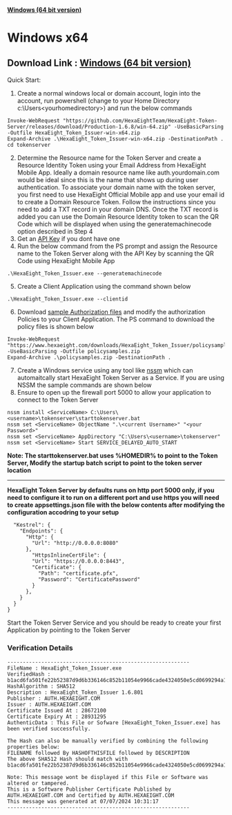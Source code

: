 #### [Windows (64 bit version)](https://github.com/HexaEightTeam/HexaEight-Token-Server/releases/download/Production-1.6.8/win-64.zip) 
# Windows x64 


## Download Link : [Windows (64 bit version)](https://github.com/HexaEightTeam/HexaEight-Token-Server/releases/download/Production-1.6.8/win-64.zip) 

Quick Start:

1. Create a normal windows local or domain account, login into the account, run powershell (change to your Home Directory c:\Users\<yourhomedirectory>) and run the below commands


```
Invoke-WebRequest "https://github.com/HexaEightTeam/HexaEight-Token-Server/releases/download/Production-1.6.8/win-64.zip" -UseBasicParsing -Outfile HexaEight_Token_Issuer-win-x64.zip
Expand-Archive .\HexaEight_Token_Issuer-win-x64.zip -DestinationPath .
cd tokenserver

```

2. Determine the Resource name for the Token Server and create a Resource Identity Token using your Email Address from HexaEight Mobile App. Ideally a domain resource name like auth.yourdomain.com would be ideal since this is the name that shows up during user authentication.  To associate your domain name with the token server, you first need to use HexaEight Official Mobile app and use your email id to create a Domain Resource Token. Follow the instructions since you need to add a TXT record in your domain DNS. Once the TXT record is added you can use the Domain Resource Identity token to scan the QR Code which will be displayed when using the generatemachinecode option described in Step 4
3. Get an [API Key](https://rapidapi.com/hexaeight-hexaeight-default/api/hexaeight-sso-platform/pricing) if you dont have one
4. Run the below command from the PS prompt and assign the Resource name to the Token Server along with the API Key by scanning the QR Code using HexaEight Mobile App

```
.\HexaEight_Token_Issuer.exe --generatemachinecode
```

5. Create a Client Application using the command shown below

```
.\HexaEight_Token_Issuer.exe --clientid
```

6. Download [sample Authorization files](https://github.com/HexaEightTeam/HexaEight-Token-Server/tree/main/authorization-samples) and modify the authorization Policies to your Client Application. The PS command to download the policy files is shown below
```
Invoke-WebRequest "https://www.hexaeight.com/downloads/HexaEight_Token_Issuer/policysamples.zip" -UseBasicParsing -Outfile policysamples.zip
Expand-Archive .\policysamples.zip -DestinationPath .
```

7. Create a Windows service using any tool like [nssm](https://nssm.cc/) which can automaitcally start HexaEight Token Server as a Service. If you are using NSSM the sample commands are shown below
8. Ensure to open up the firewall port 5000 to allow your application to connect to the Token Server

```
nssm install <ServiceName> C:\Users\<username>\tokenserver\starttokenserver.bat
nssm set <ServiceName> ObjectName ".\<current Username>" "<your Password>"
nssm set <ServiceName> AppDirectory "C:\Users\<username>\tokenserver"
nssm set <ServiceName> Start SERVICE_DELAYED_AUTO_START
```
**Note: The starttokenserver.bat uses %HOMEDIR% to point to the Token Server, Modify the startup batch script to point to the token server location**

---

**HexaEight Token Server by defaults runs on http port 5000 only, if you need to configure it to run on a different port and use https you will need to create appsettings.json file with the below contents after modifying the configuration accodring to your setup**

```{                                                                               
  "Kestrel": {                                
    "Endpoints": {                                                              
      "Http": {                                
        "Url": "http://0.0.0.0:8080"                                            
      },                                                                        
        "HttpsInlineCertFile": {                                                
        "Url": "https://0.0.0.0:8443",                           
        "Certificate": {                                         
          "Path": "certificate.pfx",             
          "Password": "CertificatePassword"               
        }                                          
      },                                       
    }                                                      
  }                                          
} 
```

Start the Token Server Service and you should be ready to create your first Application by pointing to the Token Server


### Verification Details
```
-----------------------------------------------------------
FileName : HexaEight_Token_Issuer.exe
VerifiedHash : b1acd6fa501fe22b52387d9d6b336146c852b11054e9966cade4324050e5cd0699294a1f15439656e2fb2ba03ab6b4da2bb9eed9b590a4b4c47c2f5e2ca96e4a
HashAlgorithm : SHA512
Description : HexaEight_Token_Issuer 1.6.801
Publisher : AUTH.HEXAEIGHT.COM
Issuer : AUTH.HEXAEIGHT.COM
Certificate Issued At : 28672100
Certificate Expiry At : 28931295
AuthenticData : This File or Sofware [HexaEight_Token_Issuer.exe] has been verified successfully.

The Hash can also be manually verified by combining the following properties below:
FILENAME followed By HASHOFTHISFILE followed by DESCRIPTION
The above SHA512 Hash should match with b1acd6fa501fe22b52387d9d6b336146c852b11054e9966cade4324050e5cd0699294a1f15439656e2fb2ba03ab6b4da2bb9eed9b590a4b4c47c2f5e2ca96e4a

Note: This message wont be displayed if this File or Software was altered or tampered.
This is a Software Publisher Certificate Published by AUTH.HEXAEIGHT.COM and Certified by AUTH.HEXAEIGHT.COM
This message was generated at 07/07/2024 10:31:17
-----------------------------------------------------------
```
